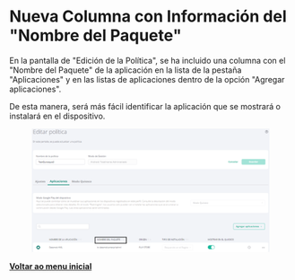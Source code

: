 # Nueva Columna con Información del "Nombre del Paquete"

En la pantalla de "Edición de la Política", se ha incluido una columna con el "Nombre del Paquete" de la aplicación en la lista de la pestaña "Aplicaciones" y en las listas de aplicaciones dentro de la opción "Agregar aplicaciones".&#x20;

De esta manera, será más fácil identificar la aplicación que se mostrará o instalará en el dispositivo.

<figure><img src="../../.gitbook/assets/Captura de tela 2024-04-03 140040.png" alt=""><figcaption></figcaption></figure>

[**Voltar ao menu inicial**](./)
